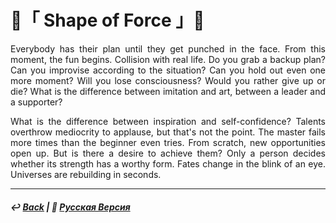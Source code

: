 # 👊「 Shape of Force 」👊
<p align="justify">Everybody has their plan until they get punched in the face. From this moment, the fun begins. Collision with real life. Do you grab a backup plan? Can you improvise according to the situation? Can you hold out even one more moment? Will you lose consciousness? Would you rather give up or die? What is the difference between imitation and art, between a leader and a supporter?</p>

<p align="justify">What is the difference between inspiration and self-confidence? Talents overthrow mediocrity to applause, but that's not the point. The master fails more times than the beginner even tries. From scratch, new opportunities open up. But is there a desire to achieve them? Only a person decides whether its strength has a worthy form. Fates change in the blink of an eye. Universes are rebuilding in seconds.</p>

***

##### ↩️ [Back](index.md) | 🌻 [Русская Версия](shape_of_force-2.md)
